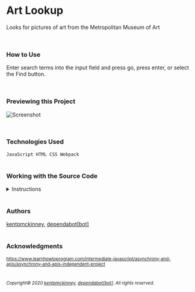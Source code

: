 
# Art Lookup

Looks for pictures of art from the Metropolitan Museum of Art

  <br/>

### How to Use
Enter search terms into the input field and press go, press enter, or select the Find button.

<br/>

### Previewing this Project
![Screenshot](http://kentpmckinney.github.io/epi-art-lookup/epi-art-lookup.gif)

<br/>

### Technologies Used

  <code>JavaScript
HTML
CSS
Webpack</code>
  <br/>
  <br/>

### Working with the Source Code

<details markdown="1">
  <summary>Instructions</summary>

  <br/>
  The following are suggestions to help set up a development environment for this project. The actual steps needed may differ slightly depending on the operating system and other factors.

  <br/>
  <br/>

  ### Prerequisites

  The following software must be installed and properly configured on the target machine. 

  

* Git (recommended)
* An updated web browser (Internet Explorer may not be compatible)
  <br/>

  ### Setting up a Development Environment

  The following steps are meant to be a quick way to get the project up and running.

  
1. Download a copy of the source code from: https://github.com/kentpmckinney/epi-art-lookup or clone using the repository link: https://github.com/kentpmckinney/epi-art-lookup.git
1. Launch a new tab in a web browser
1. Select to open a file location and navigate to the folder location of the source files
1. Choose the file <code>index.html</code>
  <br/>

  ### Notes

  

  ### Deployment

  The files provided are ready to be deployed directly to a web server.

</details>

<br/>

### Authors

[kentpmckinney](https://github.com/kentpmckinney), [dependabot[bot]](https://github.com/apps/dependabot)
<br/>
<br/>

### Acknowledgments

<sub markdown="1">https://www.learnhowtoprogram.com/intermediate-javascript/asynchrony-and-apis/asynchrony-and-apis-independent-project</sub>
<br/>
<br/>

###### <sub markdown="1">Copyright&copy; 2020 [kentpmckinney](https://github.com/kentpmckinney), [dependabot[bot]](https://github.com/apps/dependabot). All rights reserved.</sub>
